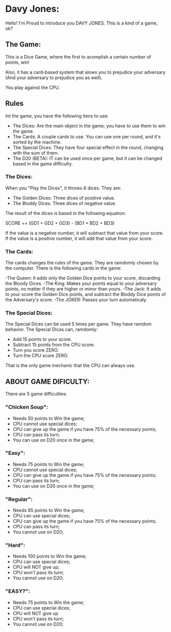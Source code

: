 # Davy Jones:

Hello! I'm Proud to introduce you DAVY JONES.
This is a kind of a game, ok?

## The Game:
This is a Dice Game, where the first to acomplish a certain number of points, win!

Also, it has a card-based system that alows you to prejudice your adversary (And your adversary to prejudice you as well).

You play against the CPU.

## Rules
Int the game, you have the following itens to use:

- The Dices: Are the main object in the game; you have to use them to win the game.
- The Cards: A couple cards to use. You can use one per round, and it's sorted by the machine.
- The Special Dices: They have four special effect in the round, changing with the sum of them.
- The D20 (BETA): IT can be used once per game, but it can be changed based in the game difficulty.

### The Dices:

When you "Play the Dices", it throws 6 dices. They are:
- The Golden Dices: Three dices of positive value.
- The Bloddy Dices: Three dices of negative value.

The result of the dices is based in the following equation:

SCORE += (GD1 + GD2 + GD3) - (BD1 + BD2 + BD3)

If the value is a negative number, it will subtract that value from your score.
If the value is a positive number, it will add that value from your score.

### The Cards:
The cards changes the rules of the game. They are ramdomly chosen by the computer. There is the following cards in the game:

-The Queen: It adds only the Golden Dice points to your score, discarding the Bloody Dices.
-The King: Makes your points equal to your adversary points, no matter if they are higher or minor than yours.
-The Jack: It adds to your score the Golden Dice points, and subtract the Bloddy Dice points of the Adversary's score.
-The JOKER: Passes your turn automaticaly.

### The Special Dices:
The Special Dices can be used 5 times per game. They have ramdom behavior.
The Special Dicas can, ramdomly:
- Add 15 points to your score.
- Subtract 15 points from the CPU score.
- Turn you score ZERO.
- Turn the CPU score ZERO.

That is the only game mechanic that the CPU can always use.

## ABOUT GAME DIFICULTY:
There are 5 game difficulties:

### "Chicken Soup":
- Needs 50 points to Win the game;
- CPU cannot use special dices;
- CPU can give up the game if you have 75% of the necessary points;
- CPU can pass its turn;
- You can use on D20 once in the game;

### "Easy":
- Needs 75 points to Win the game;
- CPU cannot use special dices;
- CPU can give up the game if you have 75% of the necessary points;
- CPU can pass its turn;
- You can use on D20 once in the game;

### "Regular":
- Needs 85 points to Win the game;
- CPU can use special dices;
- CPU can give up the game if you have 75% of the necessary points;
- CPU can pass its turn;
- You cannot use on D20;

### "Hard":
- Needs 100 points to Win the game;
- CPU can use special dices;
- CPU will NOT give up;
- CPU won't pass its turn;
- You cannot use on D20;

### "EASY?":
- Needs 75 points to Win the game;
- CPU can use special dices;
- CPU will NOT give up
- CPU won't pass its turn;
- You cannot use on D20;

